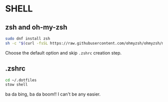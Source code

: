 # SHELL

## zsh and oh-my-zsh

```bash
sudo dnf install zsh
sh -c "$(curl -fsSL https://raw.githubusercontent.com/ohmyzsh/ohmyzsh/master/tools/install.sh)"
```

Choose the default option and skip `.zshrc` creation step.

## .zshrc

```bash
cd ~/.dotfiles
stow shell
```

ba da bing, ba da boom!! I can't be any easier.
